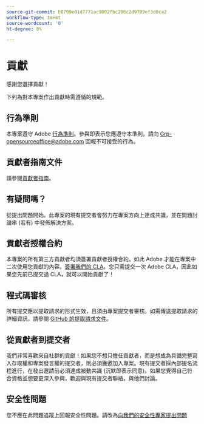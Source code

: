 ```yaml
---
source-git-commit: b8709e01d7771ac9002fbc286c2d9709ef3d0ca2
workflow-type: tm+mt
source-wordcount: '0'
ht-degree: 0%

---
```

# 貢獻

感謝您選擇貢獻！

下列為對本專案作出貢獻時需遵循的規範。

## 行為準則

本專案遵守 Adobe [行為準則](code-of-conduct.md)。參與即表示您應遵守本準則。請向 [Grp-opensourceoffice@adobe.com](mailto:Grp-opensourceoffice@adobe.com) 回報不可接受的行為。

## 貢獻者指南文件

請參閱[貢獻者指南](https://experienceleague.adobe.com/docs/contributor/contributor-guide/introduction.html)。

## 有疑問嗎？

從提出問題開始。此專案的現有提交者會努力在專案方向上達成共識，並在問題討論串 (若有) 中發佈解決方案。

## 貢獻者授權合約

本專案的所有第三方貢獻者均須簽署貢獻者授權合約。如此 Adobe 才能在專案中二次使用您貢獻的內容。[簽署我們的 CLA](http://opensource.adobe.com/cla.html)。您只需提交一次 Adobe CLA，因此如果您先前已提交過 CLA，就可以開始貢獻了！

## 程式碼審核

所有提交應以提取請求的形式生效，且須由專案提交者審核。如需傳送提取請求的詳細資訊，請參閱 [GitHub 的提取請求文件](https://help.github.com/articles/about-pull-requests/)。

<!--
Lastly, please follow the [pull request template](PULL_REQUEST_TEMPLATE.md) when
submitting a pull request!
-->

## 從貢獻者到提交者

我們非常喜歡來自社群的貢獻！如果您不想只擔任貢獻者，而是想成為具備完整寫入存取權和專案發言權的提交者，則必須獲邀加入專案。現有提交者採內部提名流程進行，在發出邀請前必須達成被動共識 (沉默即表示同意)。如果您覺得自己符合資格並想要更深入參與，歡迎與現有提交者聯絡，與他們討論。

## 安全性問題

您不應在此問題追蹤上回報安全性問題。請改為[向我們的安全性專家提出問題](https://helpx.adobe.com/tw/security/alertus.html)
